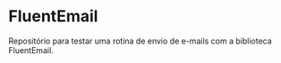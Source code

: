 # FluentEmail
Repositório para testar uma rotina de envio de e-mails com a biblioteca FluentEmail. 
